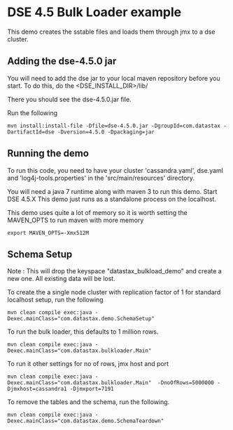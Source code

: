 DSE 4.5 Bulk Loader example
========================================================
This demo creates the sstable files and loads them through jmx to a dse cluster.


## Adding the dse-4.5.0 jar

You will need to add the dse jar to your local maven repository before you start. To do this, do the <DSE_INSTALL_DIR>/lib/

There you should see the dse-4.5.0.jar file. 

Run the following

	mvn install:install-file -Dfile=dse-4.5.0.jar -DgroupId=com.datastax -DartifactId=dse -Dversion=4.5.0 -Dpackaging=jar
	
## Running the demo 

To run this code, you need to have your cluster 'cassandra.yaml', dse.yaml and 'log4j-tools.properties' in the 'src/main/resources' directory.

You will need a java 7 runtime along with maven 3 to run this demo. Start DSE 4.5.X This demo just runs as a standalone process on the localhost.

This demo uses quite a lot of memory so it is worth setting the MAVEN_OPTS to run maven with more memory

    export MAVEN_OPTS=-Xmx512M


## Schema Setup
Note : This will drop the keyspace "datastax_bulkload_demo" and create a new one. All existing data will be lost. 

To create the a single node cluster with replication factor of 1 for standard localhost setup, run the following

    mvn clean compile exec:java -Dexec.mainClass="com.datastax.demo.SchemaSetup"

To run the bulk loader, this defaults to 1 million rows.

    mvn clean compile exec:java -Dexec.mainClass="com.datastax.bulkloader.Main" 
    
To run it other settings for no of rows, jmx host and port

	mvn clean compile exec:java -Dexec.mainClass="com.datastax.bulkloader.Main"  -DnoOfRows=5000000 -Djmxhost=cassandra1 -Djmxport=7191    
		
To remove the tables and the schema, run the following.

    mvn clean compile exec:java -Dexec.mainClass="com.datastax.demo.SchemaTeardown"
	
